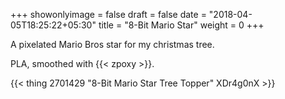 +++
showonlyimage = false
draft = false
date = "2018-04-05T18:25:22+05:30"
title = "8-Bit Mario Star"
weight = 0
+++

A pixelated Mario Bros star for my christmas tree.
<!--more-->

PLA, smoothed with {{< zpoxy >}}.

{{< thing 2701429 "8-Bit Mario Star Tree Topper" XDr4g0nX >}}
